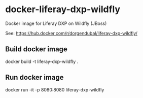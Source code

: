 # docker-liferay-dxp-wildfly
Docker image for Liferay DXP on Wildfly (JBoss)

See: https://hub.docker.com/r/dorgendubal/liferay-dxp-wildfly/

## Build docker image

docker build -t liferay-dxp-wildfly .

## Run docker image

docker run -it -p 8080:8080 liferay-dxp-wildfly
